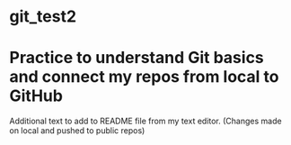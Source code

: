 # git_test2
# Practice to understand Git basics and connect my repos from local to GitHub

Additional text to add to README file from my text editor.
(Changes made on local and pushed to public repos)



